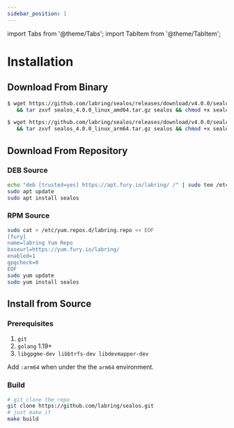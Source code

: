 ```yaml
---
sidebar_position: 1
---
```


import Tabs from '@theme/Tabs';
import TabItem from '@theme/TabItem';

# Installation

## Download From Binary

<Tabs groupId="arch">
  <TabItem value="amd64" label="amd64" default>

```bash
$ wget https://github.com/labring/sealos/releases/download/v4.0.0/sealos_4.0.0_linux_amd64.tar.gz \
   && tar zxvf sealos_4.0.0_linux_amd64.tar.gz sealos && chmod +x sealos && mv sealos /usr/bin
```

  </TabItem>
  <TabItem value="arm64" label="arm64">

```bash
$ wget https://github.com/labring/sealos/releases/download/v4.0.0/sealos_4.0.0_linux_arm64.tar.gz \
   && tar zxvf sealos_4.0.0_linux_arm64.tar.gz sealos && chmod +x sealos && mv sealos /usr/bin
```

  </TabItem>
</Tabs>

## Download From Repository

### DEB Source

```bash
echo "deb [trusted=yes] https://apt.fury.io/labring/ /" | sudo tee /etc/apt/sources.list.d/labring.list
sudo apt update
sudo apt install sealos
```

### RPM Source

```bash
sudo cat > /etc/yum.repos.d/labring.repo << EOF
[fury]
name=labring Yum Repo
baseurl=https://yum.fury.io/labring/
enabled=1
gpgcheck=0
EOF
sudo yum update
sudo yum install sealos
```

## Install from Source

### Prerequisites
1. `git`  
2. `golang` 1.19+  
3. `libgpgme-dev libbtrfs-dev libdevmapper-dev`

Add `:arm64` when under the the `arm64` environment.

### Build

```bash
# git clone the repo
git clone https://github.com/labring/sealos.git
# just make it
make build
```

